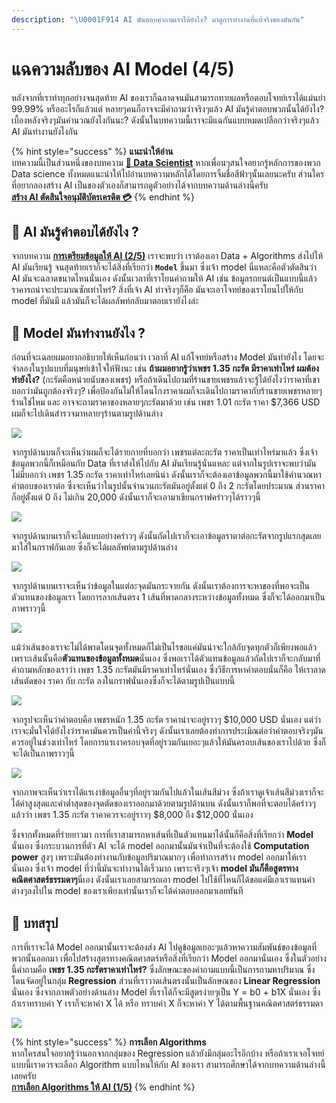 ```yaml
---
description: "\U0001F914 AI มันตอบคำถามเราได้ยังไง? มาดูการทำงานที่แท้จริงของมันกัน"
---
```


# แฉความลับของ AI Model \(4/5\)

หลังจากที่เราทำทุกอย่างจนสุดท้าย AI ของเราก็ฉลาดจนมันสามารถทายผลหรือตอบโจทย์เราได้แม่นยำ 99.99% หรืออะไรก็แล้วแต่ หลายๆคนก็อาจจะมีคำถามว่าจริงๆแล้ว AI มันรู้คำตอบพวกนั้นได้ยังไง? เบื้องหลังจริงๆมันคำนวณยังไงกันนะ? ดังนั้นในบทความนี้เราจะมีแฉกันแบบหมดเปลือกว่าจริงๆแล้ว AI มันทำงานยังไงกัน

{% hint style="success" %}
**แนะนำให้อ่าน**  
บทความนี้เป็นส่วนหนึ่งของบทความ [**👶 Data Scientist**](https://saladpuk.gitbook.io/learn/basic/data-scientist) หากเพื่อนๆสนใจอยากรู้หลักการของพวก Data science ทั้งหมดแนะนำให้ไปอ่านบทความหลักได้โดยการจิ้มชื่อสีฟ้าๆนั้นเลยนะครับ ส่วนใครที่อยากลองสร้าง AI เป็นของตัวเองก็สามารถดูตัวอย่างได้จากบทความด้านล่างนี้ครับ  
[**สร้าง AI ตัดสินใจอนุมัติบัตรเครดิต 💳**](https://saladpuk.gitbook.io/learn/cloud/machine-learning-studio/credit-risk)
{% endhint %}

## 🤔 AI มันรู้คำตอบได้ยังไง ?

จากบทความ [**การเตรียมข้อมูลให้ AI \(2/5\)**](https://saladpuk.gitbook.io/learn/basic/data-scientist/data-ready) เราจะพบว่า เราต้องเอา Data + Algorithms ส่งไปให้ AI มันเรียนรู้ จนสุดท้ายเราก็จะได้สิ่งที่เรียกว่า **`Model`** ขึ้นมา ซึ่งเจ้า model นี่แหละคือตัวตัดสินว่า AI มันจะฉลาดขนาดไหนนั่นเอง ดังนั้นเวลาที่เราโยนคำถามให้ AI เช่น ข้อมูลรถยนต์เป็นแบบนี้แล้วราคารถน่าจะประมาณซักเท่าไหร่? สิ่งที่เจ้า AI ทำจริงๆก็คือ มันจะเอาโจทย์ของเราโยนไปให้กับ model ที่มันมี แล้วมันก็จะได้ผลลัพท์กลับมาตอบเรายังไงล่ะ

## 🤔 Model มันทำงานยังไง ?

ก่อนที่จะเฉลยผมอยากอธิบายให้เห็นก่อนว่า เวลาที่ AI แก้โจทย์หรือสร้าง Model มันทำยังไง โดยจะจำลองในรูปแบบที่มนุษย์เข้าใจให้ฟังนะ เช่น **ถ้าผมอยากรู้ว่าเพชร 1.35 กะรัต มีราคาเท่าไหร่ ผมต้องทำยังไง?** \(กะรัตคือหน่วยนับของเพชร\) หรือถ้าเดินไปถามที่ร้านขายเพชรแล้วจะรู้ได้ยังไงว่าราคาที่เขาบอกว่ามันถูกต้องจริงๆ? เพื่อป้องกันไม่ให้โดนโกงราคาผมก็จะเดินไปถามราคากับร้านขายเพชรหลายๆร้านใช่ไหม และ อาจจะถามราคาของหลายๆกะรัตมาด้วย เช่น เพชร 1.01 กะรัต ราคา $7,366 USD ผมก็จะไปเดินสำรวจมาหลายๆร้านตามรูปด้านล่าง

![](../../.gitbook/assets/image%20%28786%29.png)

จากรูปด้านบนก็จะเห็นว่าผมก็จะได้รายกายที่บอกว่า เพชรแต่ละกะรัต ราคาเป็นเท่าไหร่มาแล้ว ซึ่งเจ้าข้อมูลพวกนี้ก็เหมือนกับ Data ที่เราส่งให้ไปกับ AI มันเรียนรู้นั่นแหละ แต่จากในรูปเราจะพบว่ามันไม่มีบอกว่า เพชร 1.35 กะรัต ราคาเท่าไหร่เลยนิน่า ดังนั้นเราก็จะต้องเอาข้อมูลพวกนี้มาใช้คำนวณหาคำตอบของเราต่อ ซึ่งจะเห็นว่าในรูปนั้นจำนวนกะรัตมันอยู่ตั้งแต่ 0 ถึง 2 กะรัตโดยประมาณ ส่วนราคาก็อยู่ตั้งแต่ 0 ถึง ไม่เกิน 20,000 ดังนั้นเราก็จะเอามาเขียนกราฟคร่าวๆได้ราวๆนี้

![](../../.gitbook/assets/image%20%2883%29.png)

จากรูปด้านบนเราก็จะได้แบบอย่างคร่าวๆ ดังนั้นถัดไปเราก็จะเอาข้อมูลราตาต่อกะรัตจากรูปแรกสุดเลยมาใส่ในกราฟกันเลย ซึ่งก็จะได้ผลลัพท์ตามรูปด้านล่าง

![](../../.gitbook/assets/image%20%2849%29.png)

จากรูปด้านบนเราจะเห็นว่าข้อมูลในแต่ละจุดมันกระจายกัน ดังนั้นเราต้องการจะหาของที่พอจะเป็นตัวแทนของข้อมูลเรา โดยการลากเส้นตรง 1 เส้นที่พาดกลางระหว่างข้อมูลทั้งหมด ซึ่งก็จะได้ออกมาเป็นภาพราวๆนี้

![](../../.gitbook/assets/image%20%28630%29.png)

แม้ว่าเส้นของเราจะไม่ได้พาดโดนจุดทั้งหมดก็ไม่เป็นไรขอแค่มันน่าจะใกล้กับจุดทุกตัวก็เพียงพอแล้ว เพราะเส้นนั้นคือ**ตัวแทนของข้อมูลทั้งหมด**นั่นเอง ซึ่งพอเราได้ตัวแทนข้อมูลแล้วถัดไปเราก็จะกลับมาที่คำถามหลักของเราว่า เพชร 1.35 กะรัตมันมีราคาเท่าไหร่นั่นเอง ซึ่งวิธีการหาคำตอบนั่นก็คือ ให้เราลาดเส้นตัดของ ราคา กับ กะรัต ลงในกราฟนั่นเองซึ่งก็จะได้ตามรูปเป็นแบบนี้

![](../../.gitbook/assets/image%20%2893%29.png)

จากรูปจะเห็นว่าคำตอบคือ เพชรหนัก 1.35 กะรัต ราคาน่าจะอยู่ราวๆ $10,000 USD นั่นเอง แต่ว่าเราจะมั่นใจได้ยังไงว่าราคามันควรเป็นค่านี้จริงๆ ดังนั้นเราเลยต้องทำการประเมิณต่อว่าคำตอบจริงๆมันควรอยู่ในช่วงเท่าไหร่ โดยการแรเงาครอบจุดที่อยู่รวมกันเยอะๆแล้วให้มันครอบเส้นของเราไปด้วย ซึ่งก็จะได้เป็นภาพราวๆนี้

![](../../.gitbook/assets/image%20%28142%29.png)

จากภาพจะเห็นว่าเราได้แรเงาข้อมูลอื่นๆที่อยู่รวมกันไปแล้วในเส้นสีม่วง ซึ่งถ้าเราดูเจ้าเส้นสีม่วงเราก็จะได้ค่าสูงสุดและค่าต่ำสุดของจุดตัดของเราออกมาด้วยตามรูปด้านบน ดังนั้นเราก็พอที่จะตอบได้คร่าวๆแล้วว่า เพชร 1.35 กะรัต ราคาควรจะอยู่ราวๆ $8,000 ถึง $12,000 นั่นเอง

ซึ่งจากทั้งหมดที่ร่ายยาวมา การที่เราสามารถหาเส้นที่เป็นตัวแทนมาได้นั้นก็คือสิ่งที่เรียกว่า **Model** นั่นเอง ซึ่งกระบวนการที่ตัว AI จะได้ model ออกมานั้นมันจำเป็นที่จะต้องใช้ **Computation power** สูงๆ เพราะมันต้องทำงานกับข้อมูลปริมาณมากๆ เพื่อทำการสร้าง model ออกมาให้เรานั่นเอง ซึ่งเจ้า model ที่ว่านี้มันจะทำงานได้เร็วมาก เพราะจริงๆเจ้า **model มันก็คือสูตรทางคณิตศาสตร์ธรรมดาๆ**นี่เอง ดังนั้นเราเลยสามารถเอา model ไปใช้ที่ไหนก็ได้ขอแค่มีเอาเราแทนค่าต่างๆลงไปใน model ของเราเพียงเท่านั้นเราก็จะได้คำตอบออกมาเลยทันที

## 🎯 บทสรุป

การที่เราจะได้ Model ออกมานั้นเราจะต้องส่ง AI ไปดูข้อมูลเยอะๆแล้วหาความสัมพันธ์ของข้อมูลที่พวกนั้นออกมา เพื่อไปสร้างสูตรทางคณิตศาสตร์หรือสิ่งที่เรียกว่า Model ออกมานั่นเอง ซึ่งในตัวอย่างนี้คำถามคือ **เพชร 1.35 กะรัตราคาเท่าไหร่?** ซึ่งลักษณะของคำถามแบบนี้เป็นการถามหาปริมาณ ซึ่งโดนจัดอยู่ในกลุ่ม **Regression** ส่วนที่เราวาดเส้นตรงนั้นเป็นลักษณของ **Linear Regression** นั่นเอง ซึ่งจากภาพตัวอย่างด้านล่าง Model ที่เราได้ก็จะมีสูตรง่ายๆเป็น Y = b0 + b1X นั่นเอง ซึ่งถ้าเราทราบค่า Y เราก็จะหาค่า X ได้ หรือ ทราบค่า X ก็จะหาค่า Y ได้ตามพื้นฐานคณิตศาสตร์ธรรมดา

![](../../.gitbook/assets/image%20%28543%29.png)

{% hint style="success" %}
**การเลือก Algorithms**  
หากใครสนใจอยากรู้ว่านอกจากกลุ่มของ Regression  แล้วยังมีกลุ่มอะไรอีกบ้าง หรือถ้าเราเจอโจทย์แบบนี้เราควรจะเลือก Algorithm แบบไหนให้กับ AI ของเรา สามารถศึกษาได้จากบทความด้านล่างนี้เลยครับ  
[**การเลือก Algorithms ให้ AI \(1/5\)**](https://saladpuk.gitbook.io/learn/basic/data-scientist/algorithms-category)
{% endhint %}








